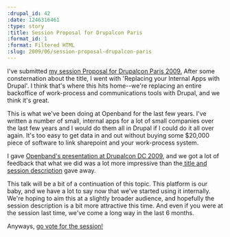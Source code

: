 ```yaml
--- 
:drupal_id: 42
:date: 1246316461
:type: story
:title: Session Proposal for Drupalcon Paris
:format_id: 1
:format: Filtered HTML
:slug: 2009/06/session-proposal-drupalcon-paris
---
```

I've submitted <a href="http://paris2009.drupalcon.org/session/replacing-your-internal-apps-drupal">my session Proposal for Drupalcon Paris 2009.</a>  After some consternation about the title, I went with 'Replacing your Internal Apps with Drupal'.  I think that's where this hits home--we're replacing an entire backoffice of work-process and communications tools with Drupal, and we think it's great.

This is what we've been doing at Openband for the last few years.  I've written a number of small, internal apps for a lot of small companies over the last few years and I would do them all in Drupal if I could do it all over again.  It's too easy to get data in and out without buying some $20,000 piece of software to link sharepoint and your work-process system.

I gave <a href="http://www.archive.org/details/DrupalconDc2009-PoweringCollaborationInADistributedEnterprise">Openband's presentation at Drupalcon DC 2009</a>, and we got a lot of feedback that what we did was a lot more impressive than the<a href="http://dc2009.drupalcon.org/session/powering-collaboration-distributed-enterprise"> title and session description</a> gave away.  

This talk will be a bit of a continuation of this topic.  This platform is our baby, and we have a lot to say now that we've started using it internally.  We're hoping to aim this at a slightly broader audience, and hopefully the session description is a bit more attractive this time.  And even if you were at the session last time, we've come a long way in the last 6 months.

Anyways, <a href="http://paris2009.drupalcon.org/session/replacing-your-internal-apps-drupal">go vote for the session!</a>

